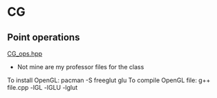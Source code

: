# CG

## Point operations
[CG_ops.hpp](https://github.com/meloneng/CG/blob/main/CG_ops.hpp)

* Not mine are my professor files for the class

To install OpenGL:
    pacman -S freeglut glu
To compile OpenGL file:
    g++ file.cpp -lGL -lGLU -lglut

